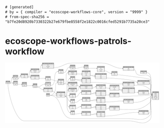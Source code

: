 ```
# [generated]
# by = { compiler = "ecoscope-workflows-core", version = "9999" }
# from-spec-sha256 = "b7fe20d8920b7330322b27e679fbe8558f2e1822c0016cfed5291b7735a20ce3"

```
# ecoscope-workflows-patrols-workflow

![](graph.png)
